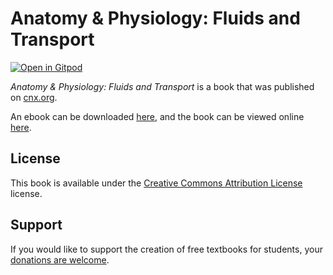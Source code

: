 # Anatomy & Physiology: Fluids and Transport

[![Open in Gitpod](https://gitpod.io/button/open-in-gitpod.svg)](https://gitpod.io/from-referrer/)

_Anatomy & Physiology: Fluids and Transport_ is a book that was published on [cnx.org](https://cnx.org/).

An ebook can be downloaded [here](https://github.com/cnx-user-books/cnxbook-derived-copy-of-anatomy-physiology-4/releases/latest), and the book can be viewed online [here](https://github.com/cnx-user-books/cnxbook-derived-copy-of-anatomy-physiology-4/releases/latest).

## License
This book is available under the [Creative Commons Attribution License](./LICENSE) license.

## Support
If you would like to support the creation of free textbooks for students, your [donations are welcome](https://riceconnect.rice.edu/donation/support-openstax-banner).
